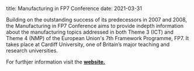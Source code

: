 title: Manufacturing in FP7 Conference
date: 2021-03-31

Building on the outstanding success of its predecessors in 2007 and 2008, the Manufacturing in FP7 Conference aims to provide indepth information about the manufacturing topics addressed in both Theme 3 (ICT) and Theme 4 (NMP) of the European Union's 7th Framework Programme, FP7.  It takes place at Cardiff University, one of Britain’s major teaching and research universities.  

For furthjer information visit the <a href="http://fp7manufacturing.iproms.org/node/1">**website.**</a>